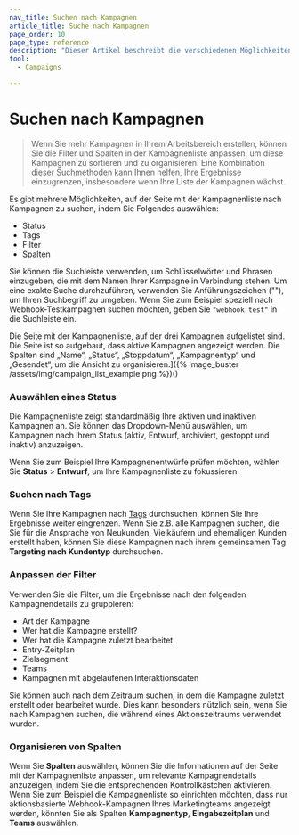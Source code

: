 ```yaml
---
nav_title: Suchen nach Kampagnen
article_title: Suche nach Kampagnen
page_order: 10
page_type: reference
description: "Dieser Artikel beschreibt die verschiedenen Möglichkeiten, wie Sie auf der Seite Kampagnenliste nach Kampagnen suchen können."
tool:
  - Campaigns

---
```


# Suchen nach Kampagnen

> Wenn Sie mehr Kampagnen in Ihrem Arbeitsbereich erstellen, können Sie die Filter und Spalten in der Kampagnenliste anpassen, um diese Kampagnen zu sortieren und zu organisieren. Eine Kombination dieser Suchmethoden kann Ihnen helfen, Ihre Ergebnisse einzugrenzen, insbesondere wenn Ihre Liste der Kampagnen wächst.

Es gibt mehrere Möglichkeiten, auf der Seite mit der Kampagnenliste nach Kampagnen zu suchen, indem Sie Folgendes auswählen:

- Status
- Tags
- Filter
- Spalten

Sie können die Suchleiste verwenden, um Schlüsselwörter und Phrasen einzugeben, die mit dem Namen Ihrer Kampagne in Verbindung stehen. Um eine exakte Suche durchzuführen, verwenden Sie Anführungszeichen (""), um Ihren Suchbegriff zu umgeben. Wenn Sie zum Beispiel speziell nach Webhook-Testkampagnen suchen möchten, geben Sie `"webhook test"` in die Suchleiste ein.

Die Seite mit der Kampagnenliste, auf der drei Kampagnen aufgelistet sind. Die Seite ist so aufgebaut, dass aktive Kampagnen angezeigt werden. Die Spalten sind „Name“, „Status“, „Stoppdatum“, „Kampagnentyp“ und „Gesendet“, um die Ansicht zu organisieren.]({% image_buster /assets/img/campaign_list_example.png %})()

### Auswählen eines Status

Die Kampagnenliste zeigt standardmäßig Ihre aktiven und inaktiven Kampagnen an. Sie können das Dropdown-Menü auswählen, um Kampagnen nach ihrem Status (aktiv, Entwurf, archiviert, gestoppt und inaktiv) anzuzeigen.

Wenn Sie zum Beispiel Ihre Kampagnenentwürfe prüfen möchten, wählen Sie **Status** > **Entwurf**, um Ihre Kampagnenliste zu fokussieren.

### Suchen nach Tags

Wenn Sie Ihre Kampagnen nach [Tags]({{site.baseurl}}/user_guide/administrative/app_settings/tags/) durchsuchen, können Sie Ihre Ergebnisse weiter eingrenzen. Wenn Sie z.B. alle Kampagnen suchen, die Sie für die Ansprache von Neukunden, Vielkäufern und ehemaligen Kunden erstellt haben, können Sie diese Kampagnen nach ihrem gemeinsamen Tag **Targeting nach Kundentyp** durchsuchen.

### Anpassen der Filter

Verwenden Sie die Filter, um die Ergebnisse nach den folgenden Kampagnendetails zu gruppieren:

- Art der Kampagne 
- Wer hat die Kampagne erstellt?
- Wer hat die Kampagne zuletzt bearbeitet
- Entry-Zeitplan
- Zielsegment
- Teams
- Kampagnen mit abgelaufenen Interaktionsdaten

Sie können auch nach dem Zeitraum suchen, in dem die Kampagne zuletzt erstellt oder bearbeitet wurde. Dies kann besonders nützlich sein, wenn Sie nach Kampagnen suchen, die während eines Aktionszeitraums verwendet wurden.

### Organisieren von Spalten

Wenn Sie **Spalten** auswählen, können Sie die Informationen auf der Seite mit der Kampagnenliste anpassen, um relevante Kampagnendetails anzuzeigen, indem Sie die entsprechenden Kontrollkästchen aktivieren. Wenn Sie zum Beispiel die Kampagnenliste so einrichten möchten, dass nur aktionsbasierte Webhook-Kampagnen Ihres Marketingteams angezeigt werden, könnten Sie als Spalten **Kampagnentyp**, **Eingabezeitplan** und **Teams** auswählen.

